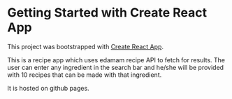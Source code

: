 # Getting Started with Create React App

This project was bootstrapped with [Create React App](https://github.com/facebook/create-react-app).

This is a recipe app which uses edamam recipe API to fetch for results. The user can enter any ingredient in the search bar and he/she will be provided with 10 recipes that can be made with that ingredient. 

It is hosted on github pages. 
